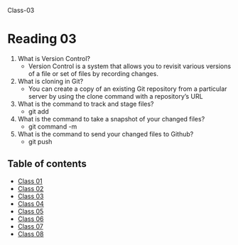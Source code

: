 Class-03

# Reading 03
1. What is Version Control?
    - Version Control is a system that allows you to revisit various versions of a file or set of files by recording changes.
2. What is cloning in Git?
    - You can create a copy of an existing Git repository from a particular server by using the clone command with a repository’s URL
3. What is the command to track and stage files?
    - git add
4. What is the command to take a snapshot of your changed files?
    - git command -m
5. What is the command to send your changed files to Github?
    - git push

## Table of contents
- [Class 01](class-01.md)
- [Class 02](class-02.md)
- [Class 03](class-03.md)
- [Class 04](class-04.md)
- [Class 05](class-05.md)
- [Class 06](class-06.md)
- [Class 07](class-07.md)
- [Class 08](class-08.md)
